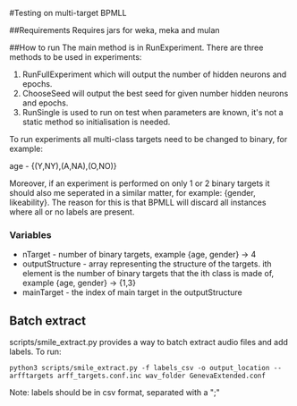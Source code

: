 #Testing on multi-target BPMLL

##Requirements
Requires jars for weka, meka and mulan

##How to run
The main method is in RunExperiment. There are three methods to be used in experiments:

1.	RunFullExperiment which will output the number of hidden neurons and epochs.
2.	ChooseSeed will output the best seed for given number hidden neurons and epochs.
3.	RunSingle is used to run on test when parameters are known, it's not a static method so initialisation is needed.

To run experiments all multi-class targets need to be changed to binary, for example:

age - {(Y,NY),(A,NA),(O,NO)}

Moreover, if an experiment is performed on only 1 or 2 binary targets it should also me seperated in a similar matter,
for example: {gender, likeability}. The reason for this is that BPMLL will discard all instances where all or
no labels are present.

### Variables
*	nTarget - number of binary targets, example {age, gender} -> 4
*	outputStructure - array representing the structure of the targets. ith element is the number of binary targets that the
ith class is made of, example {age, gender} -> {1,3}
*	mainTarget - the index of main target in the outputStructure

## Batch extract
scripts/smile_extract.py provides a way to batch extract audio files and add labels. To run:

	python3 scripts/smile_extract.py -f labels_csv -o output_location --arfftargets arff_targets.conf.inc wav_folder GenevaExtended.conf

Note: labels should be in csv format, separated with a ";"
